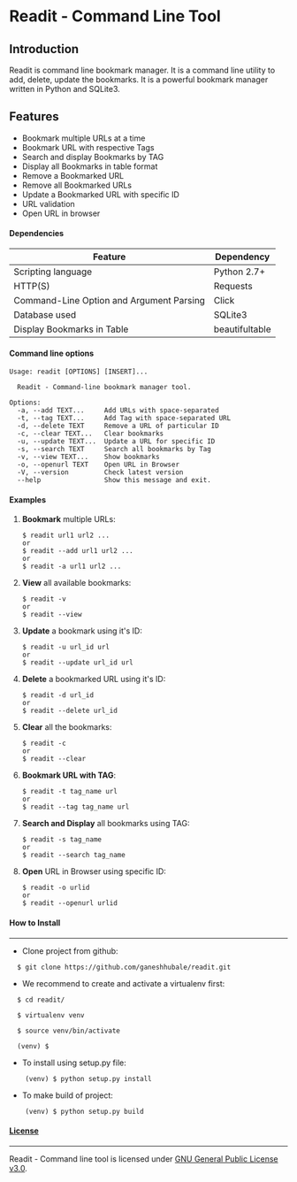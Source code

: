 # Readit - Command Line Tool


## Introduction
Readit is command line bookmark manager. It is a command line utility to add, delete, update the bookmarks. It is a powerful bookmark manager written in Python and SQLite3.

## Features

  - Bookmark multiple URLs at a time
  - Bookmark URL with respective Tags
  - Search and display Bookmarks by TAG
  - Display all Bookmarks in table format
  - Remove a Bookmarked URL
  - Remove all Bookmarked URLs 
  - Update a Bookmarked URL with specific ID
  - URL validation
  - Open URL in browser 

#### Dependencies

| Feature | Dependency |
| --- | --- |
| Scripting language | Python 2.7+ |
| HTTP(S) | Requests |
| Command-Line Option and Argument Parsing  | Click |
| Database used  | SQLite3 |
| Display Bookmarks in Table | beautifultable |


#### Command line options

```
Usage: readit [OPTIONS] [INSERT]...

  Readit - Command-line bookmark manager tool.

Options:
  -a, --add TEXT...     Add URLs with space-separated
  -t, --tag TEXT...     Add Tag with space-separated URL
  -d, --delete TEXT     Remove a URL of particular ID
  -c, --clear TEXT...   Clear bookmarks
  -u, --update TEXT...  Update a URL for specific ID
  -s, --search TEXT     Search all bookmarks by Tag
  -v, --view TEXT...    Show bookmarks
  -o, --openurl TEXT    Open URL in Browser 
  -V, --version         Check latest version
  --help                Show this message and exit.
```

#### Examples


1. **Bookmark** multiple URLs:

       $ readit url1 url2 ...
       or
       $ readit --add url1 url2 ...
       or
       $ readit -a url1 url2 ...

       
2. **View** all available bookmarks:

       $ readit -v
       or 
       $ readit --view

      
3. **Update** a bookmark using it's ID:

       $ readit -u url_id url
       or
       $ readit --update url_id url

     
4. **Delete** a bookmarked URL using it's ID:

       $ readit -d url_id
       or
       $ readit --delete url_id 
       
       
5. **Clear** all the bookmarks:

       $ readit -c
       or
       $ readit --clear

6. **Bookmark URL with TAG**:
 
       $ readit -t tag_name url
       or
       $ readit --tag tag_name url

7. **Search and Display** all bookmarks using TAG:
      
       $ readit -s tag_name 
       or
       $ readit --search tag_name

8. **Open** URL in Browser using specific ID:

       $ readit -o urlid
       or
       $ readit --openurl urlid

#### How to Install
-----------------

* Clone project from github:
```
  $ git clone https://github.com/ganeshhubale/readit.git
```

* We recommend to create and activate a virtualenv first:
```
  $ cd readit/
  
  $ virtualenv venv 

  $ source venv/bin/activate
  	
  (venv) $
```

* To install using setup.py file:
```	
	(venv) $ python setup.py install
```

* To make build of project:
```
	(venv) $ python setup.py build
```	

    
 
#### [License](https://github.com/ganeshhubale/readit/blob/master/LICENSE)
----

Readit - Command line tool is licensed under [GNU General Public License v3.0](https://github.com/ganeshhubale/readit/blob/master/LICENSE).



